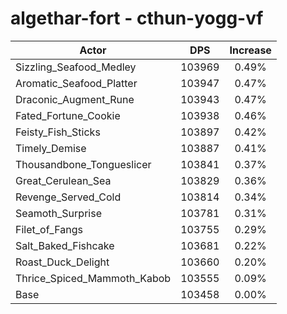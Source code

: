 # algethar-fort - cthun-yogg-vf
| Actor | DPS | Increase |
|---|:---:|:---:|
|Sizzling_Seafood_Medley|103969|0.49%|
|Aromatic_Seafood_Platter|103947|0.47%|
|Draconic_Augment_Rune|103943|0.47%|
|Fated_Fortune_Cookie|103938|0.46%|
|Feisty_Fish_Sticks|103897|0.42%|
|Timely_Demise|103887|0.41%|
|Thousandbone_Tongueslicer|103841|0.37%|
|Great_Cerulean_Sea|103829|0.36%|
|Revenge_Served_Cold|103814|0.34%|
|Seamoth_Surprise|103781|0.31%|
|Filet_of_Fangs|103755|0.29%|
|Salt_Baked_Fishcake|103681|0.22%|
|Roast_Duck_Delight|103660|0.20%|
|Thrice_Spiced_Mammoth_Kabob|103555|0.09%|
|Base|103458|0.00%|
